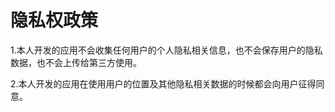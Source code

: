 ﻿# 隐私权政策


1.本人开发的应用不会收集任何用户的个人隐私相关信息，也不会保存用户的隐私数据，也不会上传给第三方使用。

2.本人开发的应用在使用用户的位置及其他隐私相关数据的时候都会向用户征得同意。